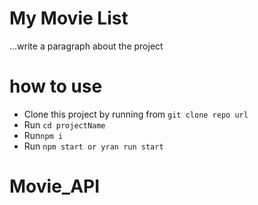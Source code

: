 # My Movie List

...write a paragraph about the project

# how to use

- Clone this project by running from `git clone repo url`
- Run `cd projectName`
- Run`npm i`
- Run `npm start or yran run start`
# Movie_API

